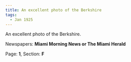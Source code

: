 ```yaml
---  
title: An excellent photo of the Berkshire  
tags:  
  - Jan 1925  
---  
```

  
An excellent photo of the Berkshire.  
  
Newspapers: **Miami Morning News or The Miami Herald**  
  
Page: **1**, Section: **F** 
